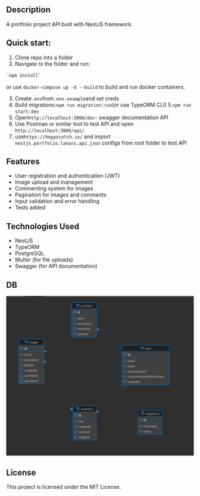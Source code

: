 ## Description

A portfolio project API built with NestJS framework.

## Quick start:

1. Clone repo into a folder
2. Navigate to the folder and run:

```bash
`npm install`
```

or use `docker-compose up -d --build` to build and run docker containers.

3. Create`.env`from`.env.example`and set creds
4. Build migrations:`npm run migration:run`(or use TypeORM CLI) 5.`npm run start:dev`
5. Open`http://localhost:3000/doc`- swagger documentation API
6. Use Postman or similar tool to test API and open `http://localhost:3000/api/`
7. use`https://hoppscotch.io/` and import `nestjs.portfolio.lanars.api.json` configs from root folder to test API

## Features

- User registration and authentication (JWT)
- Image upload and management
- Commenting system for images
- Pagination for images and comments
- Input validation and error handling
- Tests added

## Technologies Used

- NestJS
- TypeORM
- PostgreSQL
- Multer (for file uploads)
- Swagger (for API documentation)

## DB

![alt text](image.png)

## License

This project is licensed under the MIT License.
